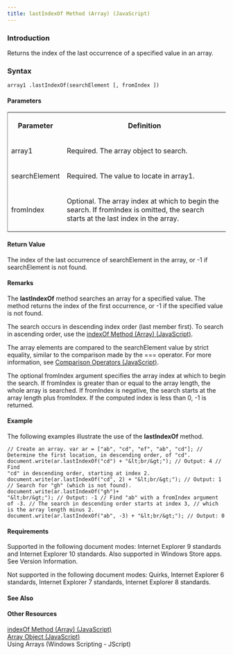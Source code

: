 ```yaml
---
title: lastIndexOf Method (Array) (JavaScript)
---
```


### Introduction 

 Returns the index of the last occurrence of a specified value in an array.

### Syntax 

```
array1 .lastIndexOf(searchElement [, fromIndex ])
```

#### Parameters 

<div id="parametersSection" class="section" name="collapseableSection" style="">
  <div class="caption"></div>
  <div class="tableSection">
    <table width="50%" cellspacing="2" cellpadding="5" frame="lhs">
      <tr>
        <th>
          <p xmlns:util="util">
            Parameter
          </p>
        </th>
        <th>
          <p xmlns:util="util">
            Definition
          </p>
        </th>
      </tr>
      <tr>
        <td>
          <p xmlns:util="util">
            <span class="parameter" sdata="paramReference">array1</span>
          </p>
        </td>
        <td>
          <p xmlns:util="util">
            Required. The array object to search.
          </p>
        </td>
      </tr>
      <tr>
        <td>
          <p xmlns:util="util">
            <span class="parameter" sdata="paramReference">searchElement</span>
          </p>
        </td>
        <td>
          <p xmlns:util="util">
            Required. The value to locate in <span class="parameter" sdata="paramReference">array1</span>.
          </p>
        </td>
      </tr>
      <tr>
        <td>
          <p xmlns:util="util">
            <span class="parameter" sdata="paramReference">fromIndex</span>
          </p>
        </td>
        <td>
          <p xmlns:util="util">
            Optional. The array index at which to begin the search. If <span class="parameter" sdata="paramReference">fromIndex</span> is omitted, the search starts at the last index in the array.
          </p>
        </td>
      </tr>
    </table>
  </div>
</div>

#### Return Value 

<div id="returnValueSection" class="section" name="collapseableSection" style="">
  <p xmlns:util="util">
    The index of the last occurrence of <span class="parameter" sdata="paramReference">searchElement</span> in the array, or -1 if <span class="parameter" sdata="paramReference">searchElement</span>
    is not found.
  </p>
</div>

#### Remarks 

<div id="languageReferenceRemarksSection" class="section" name="collapseableSection" style="">
  <p xmlns:util="util">
    The <b>lastIndexOf</b> method searches an array for a specified value. The method returns the index of the first occurrence, or -1 if the specified value is not found.
  </p>
  <p xmlns:util="util">
    The search occurs in descending index order (last member first). To search in ascending order, use the <span sdata="link"><a href="5bee31ae-aaf1-4466-8cfd-ed287e3cdf17.htm">indexOf Method (Array)
    (JavaScript)</a></span>.
  </p>
  <p xmlns:util="util">
    The array elements are compared to the <span class="parameter" sdata="paramReference">searchElement</span> value by strict equality, similar to the comparison made by the <span sdata=
    "langKeyword" value="==="><span class="keyword">===</span></span> operator. For more information, see <span sdata="link"><a href="084f90f0-d010-47cf-96dd-13d637fc9b68.htm">Comparison Operators
    (JavaScript)</a></span>.
  </p>
  <p xmlns:util="util">
    The optional <span class="parameter" sdata="paramReference">fromIndex</span> argument specifies the array index at which to begin the search. If <span class="parameter" sdata=
    "paramReference">fromIndex</span> is greater than or equal to the array length, the whole array is searched. If <span class="parameter" sdata="paramReference">fromIndex</span> is negative, the
    search starts at the array length plus <span class="parameter" sdata="paramReference">fromIndex</span>. If the computed index is less than 0, -1 is returned.
  </p>
</div>

#### Example 

<p xmlns:util="util">
  The following examples illustrate the use of the <b>lastIndexOf</b> method.
</p>

```
// Create an array. var ar = ["ab", "cd", "ef", "ab", "cd"]; // Determine the first location, in descending order, of "cd". document.write(ar.lastIndexOf("cd") + "&lt;br/&gt;"); // Output: 4 // Find
"cd" in descending order, starting at index 2. document.write(ar.lastIndexOf("cd", 2) + "&lt;br/&gt;"); // Output: 1 // Search for "gh" (which is not found). document.write(ar.lastIndexOf("gh")+
"&lt;br/&gt;"); // Output: -1 // Find "ab" with a fromIndex argument of -3. // The search in descending order starts at index 3, // which is the array length minus 2.
document.write(ar.lastIndexOf("ab", -3) + "&lt;br/&gt;"); // Output: 0
```

#### Requirements 

<div id="requirementsTitleSection" class="section" name="collapseableSection" style="">
  <p xmlns:util="util"></p>
  <p>
    Supported in the following document modes: Internet Explorer 9 standards and Internet Explorer 10 standards. Also supported in Windows Store apps. See Version Information.
  </p>
  <p>
    Not supported in the following document modes: Quirks, Internet Explorer 6 standards, Internet Explorer 7 standards, Internet Explorer 8 standards.
  </p>
</div>

#### See Also 

<div id="seeAlsoSection" class="section" name="collapseableSection" style="">
  <h4 class="subHeading">
    Other Resources
  </h4>
  <div class="seeAlsoStyle">
    <span sdata="link" xmlns:util="util"><a href="5bee31ae-aaf1-4466-8cfd-ed287e3cdf17.htm">indexOf Method (Array) (JavaScript)</a></span>
  </div>
  <div class="seeAlsoStyle">
    <span sdata="link" xmlns:util="util"><a href="08e5f552-0797-4b48-8164-609582fc18c9.htm">Array Object (JavaScript)</a></span>
  </div>
  <div class="seeAlsoStyle">
    <span sdata="link" xmlns:util="util">Using Arrays (Windows Scripting - JScript)</span>
  </div>
</div>

